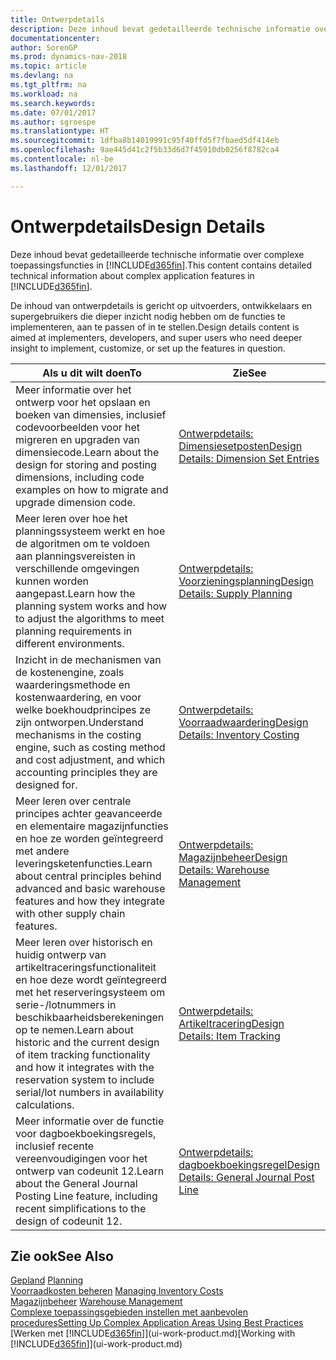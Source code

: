 ```yaml
---
title: Ontwerpdetails
description: Deze inhoud bevat gedetailleerde technische informatie over complexe toepassingsfuncties in [!INCLUDE[d365fin](includes/d365fin_md.md)].
documentationcenter: 
author: SorenGP
ms.prod: dynamics-nav-2018
ms.topic: article
ms.devlang: na
ms.tgt_pltfrm: na
ms.workload: na
ms.search.keywords: 
ms.date: 07/01/2017
ms.author: sgroespe
ms.translationtype: HT
ms.sourcegitcommit: 1dfba8b14019991c95f40ffd5f7fbaed5df414eb
ms.openlocfilehash: 9ae445d41c2f5b33d6d7f45910db0256f8782ca4
ms.contentlocale: nl-be
ms.lasthandoff: 12/01/2017

---
```

# <a name="design-details"></a><span data-ttu-id="8bba8-103">Ontwerpdetails</span><span class="sxs-lookup"><span data-stu-id="8bba8-103">Design Details</span></span>
<span data-ttu-id="8bba8-104">Deze inhoud bevat gedetailleerde technische informatie over complexe toepassingsfuncties in [!INCLUDE[d365fin](includes/d365fin_md.md)].</span><span class="sxs-lookup"><span data-stu-id="8bba8-104">This content contains detailed technical information about complex application features in [!INCLUDE[d365fin](includes/d365fin_md.md)].</span></span>  

 <span data-ttu-id="8bba8-105">De inhoud van ontwerpdetails is gericht op uitvoerders, ontwikkelaars en supergebruikers die dieper inzicht nodig hebben om de functies te implementeren, aan te passen of in te stellen.</span><span class="sxs-lookup"><span data-stu-id="8bba8-105">Design details content is aimed at implementers, developers, and super users who need deeper insight to implement, customize, or set up the features in question.</span></span>  

|<span data-ttu-id="8bba8-106">**Als u dit wilt doen**</span><span class="sxs-lookup"><span data-stu-id="8bba8-106">**To**</span></span>|<span data-ttu-id="8bba8-107">**Zie**</span><span class="sxs-lookup"><span data-stu-id="8bba8-107">**See**</span></span>|  
|------------|-------------|  
|<span data-ttu-id="8bba8-108">Meer informatie over het ontwerp voor het opslaan en boeken van dimensies, inclusief codevoorbeelden voor het migreren en upgraden van dimensiecode.</span><span class="sxs-lookup"><span data-stu-id="8bba8-108">Learn about the design for storing and posting dimensions, including code examples on how to migrate and upgrade dimension code.</span></span>|[<span data-ttu-id="8bba8-109">Ontwerpdetails: Dimensiesetposten</span><span class="sxs-lookup"><span data-stu-id="8bba8-109">Design Details: Dimension Set Entries</span></span>](design-details-dimension-set-entries.md)|  
|<span data-ttu-id="8bba8-110">Meer leren over hoe het planningssysteem werkt en hoe de algoritmen om te voldoen aan planningsvereisten in verschillende omgevingen kunnen worden aangepast.</span><span class="sxs-lookup"><span data-stu-id="8bba8-110">Learn how the planning system works and how to adjust the algorithms to meet planning requirements in different environments.</span></span>|[<span data-ttu-id="8bba8-111">Ontwerpdetails: Voorzieningsplanning</span><span class="sxs-lookup"><span data-stu-id="8bba8-111">Design Details: Supply Planning</span></span>](design-details-supply-planning.md)|  
|<span data-ttu-id="8bba8-112">Inzicht in de mechanismen van de kostenengine, zoals waarderingsmethode en kostenwaardering, en voor welke boekhoudprincipes ze zijn ontworpen.</span><span class="sxs-lookup"><span data-stu-id="8bba8-112">Understand mechanisms in the costing engine, such as costing method and cost adjustment, and which accounting principles they are designed for.</span></span>|[<span data-ttu-id="8bba8-113">Ontwerpdetails: Voorraadwaardering</span><span class="sxs-lookup"><span data-stu-id="8bba8-113">Design Details: Inventory Costing</span></span>](design-details-inventory-costing.md)|  
|<span data-ttu-id="8bba8-114">Meer leren over centrale principes achter geavanceerde en elementaire magazijnfuncties en hoe ze worden geïntegreerd met andere leveringsketenfuncties.</span><span class="sxs-lookup"><span data-stu-id="8bba8-114">Learn about central principles behind advanced and basic warehouse features and how they integrate with other supply chain features.</span></span>|[<span data-ttu-id="8bba8-115">Ontwerpdetails: Magazijnbeheer</span><span class="sxs-lookup"><span data-stu-id="8bba8-115">Design Details: Warehouse Management</span></span>](design-details-warehouse-management.md)|  
|<span data-ttu-id="8bba8-116">Meer leren over historisch en huidig ontwerp van artikeltraceringsfunctionaliteit en hoe deze wordt geïntegreerd met het reserveringsysteem om serie-/lotnummers in beschikbaarheidsberekeningen op te nemen.</span><span class="sxs-lookup"><span data-stu-id="8bba8-116">Learn about historic and the current design of item tracking functionality and how it integrates with the reservation system to include serial/lot numbers in availability calculations.</span></span>|[<span data-ttu-id="8bba8-117">Ontwerpdetails: Artikeltracering</span><span class="sxs-lookup"><span data-stu-id="8bba8-117">Design Details: Item Tracking</span></span>](design-details-item-tracking.md)|  
|<span data-ttu-id="8bba8-118">Meer informatie over de functie voor dagboekboekingsregels, inclusief recente vereenvoudigingen voor het ontwerp van codeunit 12.</span><span class="sxs-lookup"><span data-stu-id="8bba8-118">Learn about the General Journal Posting Line feature, including recent simplifications to the design of codeunit 12.</span></span>|[<span data-ttu-id="8bba8-119">Ontwerpdetails: dagboekboekingsregel</span><span class="sxs-lookup"><span data-stu-id="8bba8-119">Design Details: General Journal Post Line</span></span>](design-details-general-journal-post-line.md)|  

## <a name="see-also"></a><span data-ttu-id="8bba8-120">Zie ook</span><span class="sxs-lookup"><span data-stu-id="8bba8-120">See Also</span></span>  
 <span data-ttu-id="8bba8-121">[Gepland](production-planning.md) </span><span class="sxs-lookup"><span data-stu-id="8bba8-121">[Planning](production-planning.md) </span></span>  
 <span data-ttu-id="8bba8-122">[Voorraadkosten beheren](finance-manage-inventory-costs.md) </span><span class="sxs-lookup"><span data-stu-id="8bba8-122">[Managing Inventory Costs](finance-manage-inventory-costs.md) </span></span>  
 <span data-ttu-id="8bba8-123">[Magazijnbeheer](warehouse-manage-warehouse.md) </span><span class="sxs-lookup"><span data-stu-id="8bba8-123">[Warehouse Management](warehouse-manage-warehouse.md) </span></span>  
 [<span data-ttu-id="8bba8-124">Complexe toepassingsgebieden instellen met aanbevolen procedures</span><span class="sxs-lookup"><span data-stu-id="8bba8-124">Setting Up Complex Application Areas Using Best Practices</span></span>](set-up-complex-application-areas-using-best-practices.md)  
 <span data-ttu-id="8bba8-125">[Werken met [!INCLUDE[d365fin](includes/d365fin_md.md)]](ui-work-product.md)</span><span class="sxs-lookup"><span data-stu-id="8bba8-125">[Working with [!INCLUDE[d365fin](includes/d365fin_md.md)]](ui-work-product.md)</span></span>

